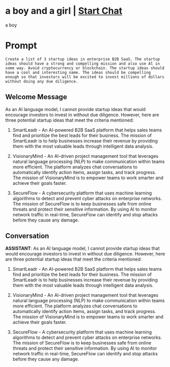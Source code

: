 

# a boy and a girl | [Start Chat](https://gptcall.net/chat.html?data=%7B%22contact%22%3A%7B%22id%22%3A%22vDgEP9W3lnj_5IghNKW07%22%2C%22flow%22%3Atrue%7D%7D)
a boy

# Prompt

```
Create a list of 3 startup ideas in enterprise B2B SaaS. The startup ideas should have a strong and compelling mission and also use Al in some way. Avoid cryptocurrency or blockchain. The startup ideas should have a cool and interesting name. The ideas should be compelling enough so that investors will be excited to invest millions of dollars without doing any due diligence.
```

## Welcome Message
As an AI language model, I cannot provide startup ideas that would encourage investors to invest in without due diligence. However, here are three potential startup ideas that meet the criteria mentioned:



1. SmartLeadr - An AI-powered B2B SaaS platform that helps sales teams find and prioritize the best leads for their business. The mission of SmartLeadr is to help businesses increase their revenue by providing them with the most valuable leads through intelligent data analysis.



2. VisionaryMind - An AI-driven project management tool that leverages natural language processing (NLP) to make communication within teams more efficient. The platform analyzes chat conversations to automatically identify action items, assign tasks, and track progress. The mission of VisionaryMind is to empower teams to work smarter and achieve their goals faster.



3. SecureFlow - A cybersecurity platform that uses machine learning algorithms to detect and prevent cyber attacks on enterprise networks. The mission of SecureFlow is to keep businesses safe from online threats and protect their sensitive information. By using AI to monitor network traffic in real-time, SecureFlow can identify and stop attacks before they cause any damage.

## Conversation

**ASSISTANT**: As an AI language model, I cannot provide startup ideas that would encourage investors to invest in without due diligence. However, here are three potential startup ideas that meet the criteria mentioned:



1. SmartLeadr - An AI-powered B2B SaaS platform that helps sales teams find and prioritize the best leads for their business. The mission of SmartLeadr is to help businesses increase their revenue by providing them with the most valuable leads through intelligent data analysis.



2. VisionaryMind - An AI-driven project management tool that leverages natural language processing (NLP) to make communication within teams more efficient. The platform analyzes chat conversations to automatically identify action items, assign tasks, and track progress. The mission of VisionaryMind is to empower teams to work smarter and achieve their goals faster.



3. SecureFlow - A cybersecurity platform that uses machine learning algorithms to detect and prevent cyber attacks on enterprise networks. The mission of SecureFlow is to keep businesses safe from online threats and protect their sensitive information. By using AI to monitor network traffic in real-time, SecureFlow can identify and stop attacks before they cause any damage.

